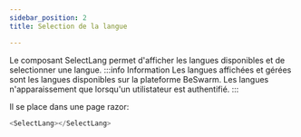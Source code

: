 ```yaml
---
sidebar_position: 2
title: Selection de la langue

---
```



Le composant SelectLang permet d'afficher les langues disponibles et de selectionner une langue.
:::info Information
Les langues affichées et gérées sont les langues disponibles sur la plateforme BeSwarm.
Les langues n'apparaissement que lorsqu'un utilistateur est authentifié.
:::

Il se place dans une page razor:
```csharp 
<SelectLang></SelectLang>
```

